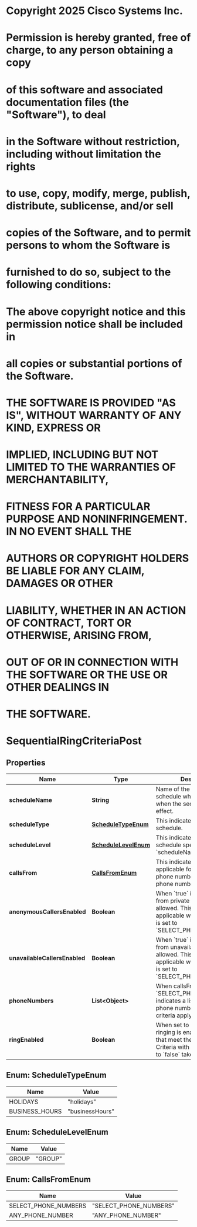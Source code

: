 <!--  Copyright 2025 Cisco Systems Inc.

Permission is hereby granted, free of charge, to any person obtaining a copy
of this software and associated documentation files (the "Software"), to deal
in the Software without restriction, including without limitation the rights
to use, copy, modify, merge, publish, distribute, sublicense, and/or sell
copies of the Software, and to permit persons to whom the Software is
furnished to do so, subject to the following conditions:

The above copyright notice and this permission notice shall be included in
all copies or substantial portions of the Software.

THE SOFTWARE IS PROVIDED "AS IS", WITHOUT WARRANTY OF ANY KIND, EXPRESS OR
IMPLIED, INCLUDING BUT NOT LIMITED TO THE WARRANTIES OF MERCHANTABILITY,
FITNESS FOR A PARTICULAR PURPOSE AND NONINFRINGEMENT. IN NO EVENT SHALL THE
AUTHORS OR COPYRIGHT HOLDERS BE LIABLE FOR ANY CLAIM, DAMAGES OR OTHER
LIABILITY, WHETHER IN AN ACTION OF CONTRACT, TORT OR OTHERWISE, ARISING FROM,
OUT OF OR IN CONNECTION WITH THE SOFTWARE OR THE USE OR OTHER DEALINGS IN
THE SOFTWARE.-->
# Copyright 2025 Cisco Systems Inc.
#
# Permission is hereby granted, free of charge, to any person obtaining a copy
# of this software and associated documentation files (the "Software"), to deal
# in the Software without restriction, including without limitation the rights
# to use, copy, modify, merge, publish, distribute, sublicense, and/or sell
# copies of the Software, and to permit persons to whom the Software is
# furnished to do so, subject to the following conditions:
#
# The above copyright notice and this permission notice shall be included in
# all copies or substantial portions of the Software.
#
# THE SOFTWARE IS PROVIDED "AS IS", WITHOUT WARRANTY OF ANY KIND, EXPRESS OR
# IMPLIED, INCLUDING BUT NOT LIMITED TO THE WARRANTIES OF MERCHANTABILITY,
# FITNESS FOR A PARTICULAR PURPOSE AND NONINFRINGEMENT. IN NO EVENT SHALL THE
# AUTHORS OR COPYRIGHT HOLDERS BE LIABLE FOR ANY CLAIM, DAMAGES OR OTHER
# LIABILITY, WHETHER IN AN ACTION OF CONTRACT, TORT OR OTHERWISE, ARISING FROM,
# OUT OF OR IN CONNECTION WITH THE SOFTWARE OR THE USE OR OTHER DEALINGS IN
# THE SOFTWARE.



# SequentialRingCriteriaPost


## Properties

| Name | Type | Description | Notes |
|------------ | ------------- | ------------- | -------------|
|**scheduleName** | **String** | Name of the location&#39;s schedule which determines when the sequential ring is in effect. |  [optional] |
|**scheduleType** | [**ScheduleTypeEnum**](#ScheduleTypeEnum) | This indicates the type of schedule. |  [optional] |
|**scheduleLevel** | [**ScheduleLevelEnum**](#ScheduleLevelEnum) | This indicates the level of the schedule specified by &#x60;scheduleName&#x60;. |  [optional] |
|**callsFrom** | [**CallsFromEnum**](#CallsFromEnum) | This indicates if criteria are applicable for calls from any phone number or selected phone numbers. |  |
|**anonymousCallersEnabled** | **Boolean** | When &#x60;true&#x60; incoming calls from private numbers are allowed. This is only applicable when &#x60;callsFrom&#x60; is set to &#x60;SELECT_PHONE_NUMBERS&#x60;. |  [optional] |
|**unavailableCallersEnabled** | **Boolean** | When &#x60;true&#x60; incoming calls from unavailable numbers are allowed. This is only applicable when &#x60;callsFrom&#x60; is set to &#x60;SELECT_PHONE_NUMBERS&#x60;. |  [optional] |
|**phoneNumbers** | **List&lt;Object&gt;** | When callsFrom is set to &#x60;SELECT_PHONE_NUMBERS&#x60;, indicates a list of incoming phone numbers for which the criteria apply. |  [optional] |
|**ringEnabled** | **Boolean** | When set to &#x60;true&#x60; sequential ringing is enabled for calls that meet the current criteria. Criteria with &#x60;ringEnabled&#x60; set to &#x60;false&#x60; take priority. |  |



## Enum: ScheduleTypeEnum

| Name | Value |
|---- | -----|
| HOLIDAYS | &quot;holidays&quot; |
| BUSINESS_HOURS | &quot;businessHours&quot; |



## Enum: ScheduleLevelEnum

| Name | Value |
|---- | -----|
| GROUP | &quot;GROUP&quot; |



## Enum: CallsFromEnum

| Name | Value |
|---- | -----|
| SELECT_PHONE_NUMBERS | &quot;SELECT_PHONE_NUMBERS&quot; |
| ANY_PHONE_NUMBER | &quot;ANY_PHONE_NUMBER&quot; |



